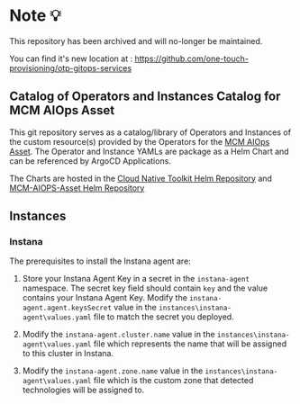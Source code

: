 # Note 💡

This repository has been archived and will no-longer be maintained.

You can find it's new location at : https://github.com/one-touch-provisioning/otp-gitops-services

## Catalog of Operators and Instances Catalog for MCM AIOps Asset

This git repository serves as a catalog/library of Operators and Instances of the custom resource(s) provided by the Operators for the [MCM AIOps Asset](https://github.com/apac-mcm-aiops-asset/mcm-aiops-gitops).  The Operator and Instance YAMLs are package as a Helm Chart and can be referenced by ArgoCD Applications.

The Charts are hosted in the [Cloud Native Toolkit Helm Repository](https://github.com/cloud-native-toolkit/toolkit-charts) and [MCM-AIOPS-Asset Helm Repository](https://github.com/apac-mcm-aiops-asset/mcm-aiops-asset-charts)

## Instances

### Instana
The prerequisites to install the Instana agent are:  
    
1. Store your Instana Agent Key in a secret in the `instana-agent` namespace. The secret key field should contain `key` and the value contains your Instana Agent Key. Modify the `instana-agent.agent.keysSecret` value in the `instances\instana-agent\values.yaml` file to match the secret you deployed. 

1. Modify the `instana-agent.cluster.name` value in the `instances\instana-agent\values.yaml` file which represents the name that will be assigned to this cluster in Instana.

1. Modify the `instana-agent.zone.name` value in the `instances\instana-agent\values.yaml` file which is the custom zone that detected technologies will be assigned to.

